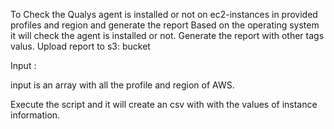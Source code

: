To Check the Qualys agent is installed or not on ec2-instances in provided profiles and region and generate the report 
Based on the operating system it will check the agent is installed or not.
Generate the report with other tags valus.
Upload report to s3: bucket

Input :

input is an array with all the profile and region of AWS.

Execute the script and it will create an csv with with the values of instance information.
